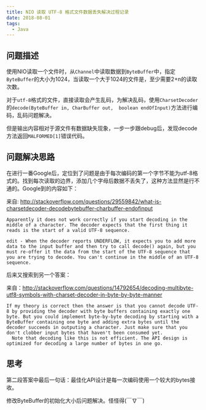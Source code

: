 ```yaml
---
title: NIO 读取 UTF-8 格式文件数据丢失解决过程记录
date: 2018-08-01
tags:
  - Java
---
```



## 问题描述

使用NIO读取一个文件时，从`Channel`中读取数据到`ByteBuffer`中，指定`ByteBuffer`的大小为1024，当读取一个大于1024的文件是，至少需要2+n的读取次数。

对于`utf-8`格式的文件，直接读取会产生乱码，为解决乱码，使用`CharsetDecoder`的`decode(ByteBuffer in, CharBuffer out,  boolean endOfInput)`方法进行编码，乱码问题解决。

但是输出内容相对于源文件有数据缺失现象，一步一步跟debug后，发现decode方法返回`MALFORMED[1]`错误代码。

## 问题解决思路

在进行一番Google后，定位到了问题是由于每次编码的第一个字节不能为utf-8格式的。找到每次读取的边界，添加几个字母后数据不丢失了，这种方法显然是行不通的。Google到的内容如下：

来自: http://stackoverflow.com/questions/29559842/what-is-charsetdecoder-decodebytebuffer-charbuffer-endofinput

```
Apparently it does not work correctly if you start decoding in the middle of a character. The decoder expects that the first thing it reads is the start of a valid UTF-8 sequence.

edit - When the decoder reports UNDERFLOW, it expects you to add more data to the input buffer and then try to call decode() again, but you must re-offer it the data from the start of the UTF-8 sequence that you are trying to decode. You can't continue in the middle of an UTF-8 sequence.
```

后来又搜索到另一个答案：

来自：http://stackoverflow.com/questions/14792654/decoding-multibyte-utf8-symbols-with-charset-decoder-in-byte-by-byte-manner

```
If my theory is correct then the answer is that you cannot decode UTF-8 by providing the decoder with byte buffers containing exactly one byte. But you could implement byte-by-byte decoding by starting with a ByteBuffer containing one byte and adding extra bytes until the decoder succeeds in outputing a character. Just make sure that you don't clobber input bytes that haven't been consumed yet.
  Note that decoding like this is not efficient. The API design is optimized for decoding a large number of bytes in one go.
```

## 思考

第二段答案中最后一句话：最佳化API设计是每一次编码使用一个较大的bytes接收。

修改ByteBuffer的初始化大小后问题解决。怪怪得(￣∇￣)

